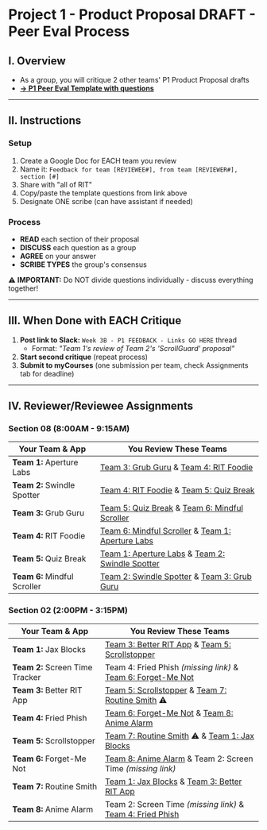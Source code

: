 # Project 1 - Product Proposal DRAFT - Peer Eval Process

## I. Overview
- As a group, you will critique 2 other teams' P1 Product Proposal drafts
- **[→ P1 Peer Eval Template with questions](https://docs.google.com/document/d/1CAPF8K9el4CezmS6bWnHoLaBGgV3lhGh40rxWIcxGd8/edit?usp=sharing)**

---

## II. Instructions

### Setup
1. Create a Google Doc for EACH team you review
2. Name it: `Feedback for team [REVIEWEE#], from team [REVIEWER#], section [#]`
3. Share with "all of RIT" 
4. Copy/paste the template questions from link above
5. Designate ONE scribe (can have assistant if needed)

### Process
- **READ** each section of their proposal
- **DISCUSS** each question as a group
- **AGREE** on your answer
- **SCRIBE TYPES** the group's consensus

⚠️ **IMPORTANT:** Do NOT divide questions individually - discuss everything together!

---

## III. When Done with EACH Critique

1. **Post link to Slack:** `Week 3B - P1 FEEDBACK - Links GO HERE` thread
   - Format: *"Team 1's review of Team 2's 'ScrollGuard' proposal"*
2. **Start second critique** (repeat process)
3. **Submit to myCourses** (one submission per team, check Assignments tab for deadline)

---

## IV. Reviewer/Reviewee Assignments

### Section 08 (8:00AM - 9:15AM)

| Your Team & App | You Review These Teams |
|-----------------|------------------------|
| **Team 1:** Aperture Labs | [Team 3: Grub Guru](https://docs.google.com/document/d/18bAXx405mIC8jAymihIgWySjjlv85rPFgO6X7xa3DgM/) & [Team 4: RIT Foodie](https://docs.google.com/document/d/1EDiXIhL8cJ7KtnAo05qBmIZmqpuyVdQlh7lfk9bYJH8/) |
| **Team 2:** Swindle Spotter | [Team 4: RIT Foodie](https://docs.google.com/document/d/1EDiXIhL8cJ7KtnAo05qBmIZmqpuyVdQlh7lfk9bYJH8/) & [Team 5: Quiz Break](https://docs.google.com/document/d/1Ua3Nd0y-F_80uL8mYBRE-KN76vgmefjvaho1UvvAY7s) |
| **Team 3:** Grub Guru | [Team 5: Quiz Break](https://docs.google.com/document/d/1Ua3Nd0y-F_80uL8mYBRE-KN76vgmefjvaho1UvvAY7s) & [Team 6: Mindful Scroller](https://docs.google.com/document/d/1L4zmpzelJtDFfu2UklAO_pUOW6iXDKr9fy3_R9fdbKc/) |
| **Team 4:** RIT Foodie | [Team 6: Mindful Scroller](https://docs.google.com/document/d/1L4zmpzelJtDFfu2UklAO_pUOW6iXDKr9fy3_R9fdbKc/) & [Team 1: Aperture Labs](https://docs.google.com/document/d/1VMTbZtnElCD6XwI65QXv_4SIvf13hh4co7fkjv-z4yE/) |
| **Team 5:** Quiz Break | [Team 1: Aperture Labs](https://docs.google.com/document/d/1VMTbZtnElCD6XwI65QXv_4SIvf13hh4co7fkjv-z4yE/) & [Team 2: Swindle Spotter](https://docs.google.com/document/d/13x2v34iebp9jWjwBtkZFW567yzXpVrofGAZ8XNf_2HM/) |
| **Team 6:** Mindful Scroller | [Team 2: Swindle Spotter](https://docs.google.com/document/d/13x2v34iebp9jWjwBtkZFW567yzXpVrofGAZ8XNf_2HM/) & [Team 3: Grub Guru](https://docs.google.com/document/d/18bAXx405mIC8jAymihIgWySjjlv85rPFgO6X7xa3DgM/) |

### Section 02 (2:00PM - 3:15PM)

| Your Team & App | You Review These Teams |
|-----------------|------------------------|
| **Team 1:** Jax Blocks | [Team 3: Better RIT App](https://docs.google.com/document/d/19BEb0MzXGNIjpljd0S9bNewUlm_tebFjw22uZOMDIdk/) & [Team 5: Scrollstopper](https://docs.google.com/document/d/1YorpqJY7THrlZZPV_U18RbwwAAn9zVwHmcDghvFT4xw/) |
| **Team 2:** Screen Time Tracker | Team 4: Fried Phish *(missing link)* & [Team 6: Forget-Me Not](https://docs.google.com/document/d/1yOMXf8iWZyAOXdVjtSJqfzSHqFWP34PJ-X0eFVskXLk/) |
| **Team 3:** Better RIT App | [Team 5: Scrollstopper](https://docs.google.com/document/d/1YorpqJY7THrlZZPV_U18RbwwAAn9zVwHmcDghvFT4xw/) & [Team 7: Routine Smith](https://docs.google.com/document/d/13okHs4zNYqvwhy4dLfKTuFwLyu9vzUK5ohkRlm2-bRs/) ⚠️ |
| **Team 4:** Fried Phish | [Team 6: Forget-Me Not](https://docs.google.com/document/d/1yOMXf8iWZyAOXdVjtSJqfzSHqFWP34PJ-X0eFVskXLk/) & [Team 8: Anime Alarm](https://docs.google.com/document/d/18sY8b6NHwszvQt2GGiIKRj8xKX0rDgyQtUzIqpJLhjk/) |
| **Team 5:** Scrollstopper | [Team 7: Routine Smith](https://docs.google.com/document/d/13okHs4zNYqvwhy4dLfKTuFwLyu9vzUK5ohkRlm2-bRs/) ⚠️ & [Team 1: Jax Blocks](https://docs.google.com/document/d/1uyOmdjpx-geHPPX0k4hmrqWbKjbDA9c2FwQTN2P2B6g/) |
| **Team 6:** Forget-Me Not | [Team 8: Anime Alarm](https://docs.google.com/document/d/18sY8b6NHwszvQt2GGiIKRj8xKX0rDgyQtUzIqpJLhjk/) & Team 2: Screen Time *(missing link)* |
| **Team 7:** Routine Smith | [Team 1: Jax Blocks](https://docs.google.com/document/d/1uyOmdjpx-geHPPX0k4hmrqWbKjbDA9c2FwQTN2P2B6g/) & [Team 3: Better RIT App](https://docs.google.com/document/d/19BEb0MzXGNIjpljd0S9bNewUlm_tebFjw22uZOMDIdk/) |
| **Team 8:** Anime Alarm | Team 2: Screen Time *(missing link)* & [Team 4: Fried Phish](https://docs.google.com/document/d/1gnnVBSm4SMH2FDTAhZ26Muevn9XyyLVEztM3Vwq3hPE/) |
